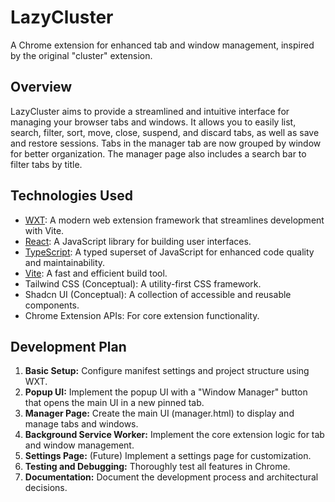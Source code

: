 # LazyCluster

A Chrome extension for enhanced tab and window management, inspired by the original "cluster" extension.

## Overview

LazyCluster aims to provide a streamlined and intuitive interface for managing your browser tabs and windows. It allows you to easily list, search, filter, sort, move, close, suspend, and discard tabs, as well as save and restore sessions. Tabs in the manager tab are now grouped by window for better organization. The manager page also includes a search bar to filter tabs by title.

## Technologies Used

- [WXT](https://wxt.dev/): A modern web extension framework that streamlines development with Vite.
- [React](https://react.dev/): A JavaScript library for building user interfaces.
- [TypeScript](https://www.typescriptlang.org/): A typed superset of JavaScript for enhanced code quality and maintainability.
- [Vite](https://vitejs.dev/): A fast and efficient build tool.
- Tailwind CSS (Conceptual): A utility-first CSS framework.
- Shadcn UI (Conceptual): A collection of accessible and reusable components.
- Chrome Extension APIs: For core extension functionality.

## Development Plan

1.  **Basic Setup:** Configure manifest settings and project structure using WXT.
2.  **Popup UI:** Implement the popup UI with a "Window Manager" button that opens the main UI in a new pinned tab.
3.  **Manager Page:** Create the main UI (manager.html) to display and manage tabs and windows.
4.  **Background Service Worker:** Implement the core extension logic for tab and window management.
5.  **Settings Page:** (Future) Implement a settings page for customization.
6.  **Testing and Debugging:** Thoroughly test all features in Chrome.
7.  **Documentation:** Document the development process and architectural decisions.
